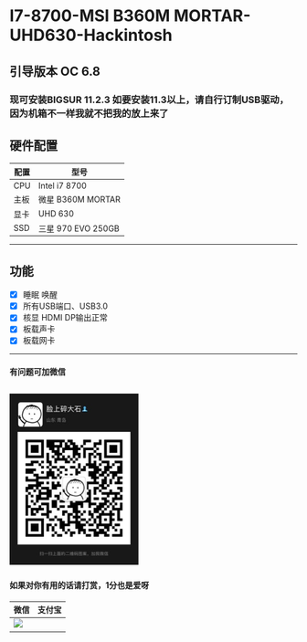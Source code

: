 # I7-8700-MSI B360M MORTAR-UHD630-Hackintosh

## 引导版本 OC 6.8
### 现可安装BIGSUR 11.2.3   如要安装11.3以上，请自行订制USB驱动，因为机箱不一样我就不把我的放上来了

## 硬件配置

| 配置 | 型号 |
| ---- | ---- |
| CPU | Intel i7 8700 |
| 主板 | 微星 B360M MORTAR |
| 显卡 | UHD 630 |
| SSD | 三星 970 EVO  250GB |
---
## 功能
+ [x] 睡眠 唤醒
+ [x] 所有USB端口、USB3.0
+ [x] 核显 HDMI DP输出正常
+ [x] 板载声卡
+ [x] 板载网卡
---
#### 有问题可加微信
![](https://github.com/STF4444/I7-8700-MSI-B360M-MORTAR-Hackintosh-/blob/main/%E8%81%94%E7%B3%BB%E6%96%B9%E5%BC%8F/WechatIMG13.jpg)
---
#### 如果对你有用的话请打赏，1分也是爱呀
| 微信 | 支付宝 |
| --- | --- |
| ![](https://github.com/STF4444/I7-8700-MSI-B360M-MORTAR-Hackintosh-/blob/main/%E8%81%94%E7%B3%BB%E6%96%B9%E5%BC%8F/WechatIMG12jpg) | |
